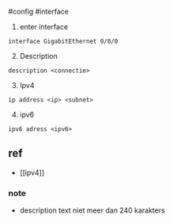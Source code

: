 #config #interface
1. enter interface 
```vim 
interface GigabitEthernet 0/0/0
```
2. Description 
```vim 
description <connectie>
```
3. Ipv4
```vim 
ip address <ip> <subnet>
```
4. ipv6 
```vim 
ipv6 adress <ipv6>
```
## ref 
- [[ipv4]]
### note
- description text niet meer dan 240 karakters